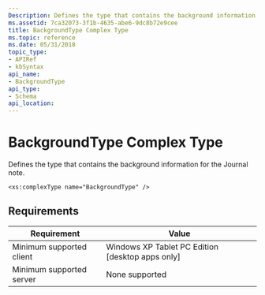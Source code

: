 ```yaml
---
Description: Defines the type that contains the background information for the Journal note.
ms.assetid: 7ca32073-3f1b-4635-abe6-9dc8b72e9cee
title: BackgroundType Complex Type
ms.topic: reference
ms.date: 05/31/2018
topic_type: 
- APIRef
- kbSyntax
api_name: 
- BackgroundType
api_type: 
- Schema
api_location: 
---
```


# BackgroundType Complex Type

Defines the type that contains the background information for the Journal note.

``` syntax
<xs:complexType name="BackgroundType" />
```

## Requirements



| Requirement | Value |
|-------------------------------------|---------------------------------------------------------------|
| Minimum supported client<br/> | Windows XP Tablet PC Edition \[desktop apps only\]<br/> |
| Minimum supported server<br/> | None supported<br/>                                     |



 

 




